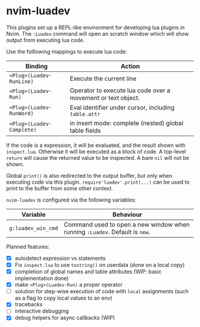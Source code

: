 # nvim-luadev

This plugins set up a REPL-like environment for developing lua plugins in Nvim.
The `:Luadev` command will open an scratch window which will show output from executing lua code.

Use the folllowing mappings to execute lua code:

Binding                       | Action
-------------------------     | ------
`<Plug>(Luadev-RunLine)`      | Execute the current line
`<Plug>(Luadev-Run)`          | Operator to execute lua code over a movement or text object.
`<Plug>(Luadev-RunWord)`      | Eval identifier under cursor, including `table.attr`
`<Plug>(Luadev-Complete)`     | in insert mode: complete (nested) global table fields

If the code is a expression, it will be evaluated, and the result shown with
`inspect.lua`. Otherwise it will be executed as a block of code. A top-level
`return` will cause the returned value to be inspected. A bare `nil` will not
be shown.

Global `print()` is also redirected to the output buffer, but only when executing
code via this plugin. `require'luadev'.print(...)` can be used to print to the
buffer from some other context.

`nvim-luadev` is configured via the following variables:

Variable                | Behaviour
------------------      | ------
`g:luadev_win_cmd`      | Command used to open a new window when running `:Luadev`. Default is `new`.

Planned features:

 - [x] autodetect expression vs statements
 - [x] Fix `inspect.lua` to use `tostring()` on userdata (done on a local copy)
 - [x] completion of global names and table attributes (WIP: basic implementation done)
 - [x] make `<Plug>(Luadev-Run)` a proper operator
 - [ ] solution for step-wise execution of code with `local` assignments (such
        as a flag to copy local values to an env)
 - [x] tracebacks
 - [ ] interactive debugging
 - [x] debug helpers for async callbacks (WIP)
